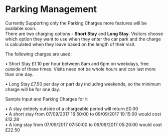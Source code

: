 # Parking Management

Currently Supporting only the Parking Charges more features will be available soon.</br>
There are two charging options - **Short Stay** and **Long Stay**. Visitors choose which option they want to use when they enter the car park and the charge is calculated when they leave based on the length of their visit.

The following charges are used:

• Short Stay £1.10 per hour between 8am and 6pm on weekdays, free outside of these times. Visits need not be whole hours and can last more than one day.

• Long Stay £7.50 per day or part day including weekends, so the minimum charge will be for one day.

Sample Input and Parking Charges for it</br>

• A stay entirely outside of a chargeable period will return £0.00 </br>
• A short stay from 07/09/2017 16:50:00 to 09/09/2017 19:15:00 would cost £12.28</br>
• A long stay from 07/09/2017 07:50:00 to 09/09/2017 05:20:00 would cost £22.50 </br>

